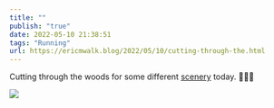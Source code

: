 ```yaml
---
title: ""
publish: "true"
date: 2022-05-10 21:38:51
tags: "Running"
url: https://ericmwalk.blog/2022/05/10/cutting-through-the.html
---
```


Cutting through the woods for some different [scenery](http://www.strava.com/activities/7119936026) today. 🏃🏻‍♂️


![](https://ericmwalk.blog/uploads/2022/236847cfff.jpg)
